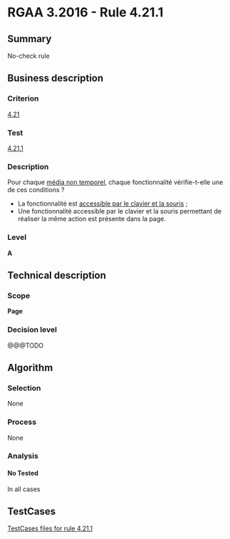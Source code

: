 # RGAA 3.2016 - Rule 4.21.1

## Summary
No-check rule


## Business description

### Criterion
[4.21](http://references.modernisation.gouv.fr/rgaa-accessibilite/criteres.html#crit-4-21)

### Test
[4.21.1](http://references.modernisation.gouv.fr/rgaa-accessibilite/criteres.html#test-4-21-1)

### Description
<div lang="fr">Pour chaque <a href="http://references.modernisation.gouv.fr/rgaa-accessibilite/glossaire.html#mdia-non-temporel">m&#xE9;dia non temporel</a>, chaque fonctionnalit&#xE9; v&#xE9;rifie-t-elle une de ces conditions&nbsp;? <ul><li>La fonctionnalit&#xE9; est <a href="http://references.modernisation.gouv.fr/rgaa-accessibilite/glossaire.html#accessible-et-activable-par-le-clavier-et-la-souris">accessible par le clavier et la souris</a>&nbsp;;</li> <li>Une fonctionnalit&#xE9; accessible par le clavier et la souris permettant de r&#xE9;aliser la m&#xEA;me action est pr&#xE9;sente dans la page.</li> </ul></div>

### Level
**A**


## Technical description

### Scope
**Page**

### Decision level
@@@TODO


## Algorithm

### Selection
None

### Process
None

### Analysis

#### No Tested
In all cases


##  TestCases

[TestCases files for rule 4.21.1](https://github.com/Asqatasun/Asqatasun/tree/RGAA_3.2016/rules/rules-rgaa3.2016/src/test/resources/testcases/rgaa32016/Rgaa32016Rule042101/)


